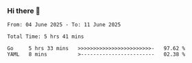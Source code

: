 ### Hi there 👋

<!--
**zhumeme/zhumeme** is a ✨ _special_ ✨ repository because its `README.md` (this file) appears on your GitHub profile.

Here are some ideas to get you started:

- 🔭 I’m currently working on ...
- 🌱 I’m currently learning ...
- 👯 I’m looking to collaborate on ...
- 🤔 I’m looking for help with ...
- 💬 Ask me about ...
- 📫 How to reach me: ...
- 😄 Pronouns: ...
- ⚡ Fun fact: ...
-->

<!--START_SECTION:waka-->

```all_time
From: 04 June 2025 - To: 11 June 2025

Total Time: 5 hrs 41 mins

Go     5 hrs 33 mins   >>>>>>>>>>>>>>>>>>>>>>>>-   97.62 %
YAML   8 mins          >------------------------   02.38 %
```

<!--END_SECTION:waka-->
